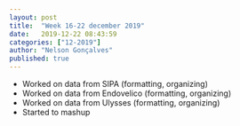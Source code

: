 ```yaml
---
layout: post
title:  "Week 16-22 december 2019"
date:   2019-12-22 08:43:59
categories: ["12-2019"]
author: "Nelson Gonçalves"
published: true
---
```


* Worked on data from SIPA (formatting, organizing)
* Worked on data from Endovelico (formatting, organizing)
* Worked on data from Ulysses (formatting, organizing)
* Started to mashup
